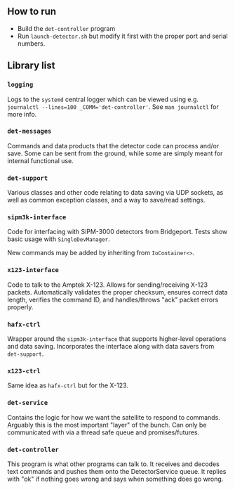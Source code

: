 ## How to run
- Build the `det-controller` program
- Run `launch-detector.sh` but modify it first with the proper port and serial numbers.

## Library list
### `logging`
Logs to the `systemd` central logger which can be
    viewed using e.g.
    `journalctl --lines=100 _COMM='det-controller'`.
See `man journalctl` for more info.

### `det-messages`
Commands and data products that the detector code can
    process and/or save.
Some can be sent from the ground,
    while some are simply meant for internal functional use.

### `det-support`
Various classes and other code relating to data saving via
    UDP sockets,
    as well as common exception classes,
    and a way to save/read settings.

### `sipm3k-interface`
Code for interfacing with SiPM-3000 detectors from Bridgeport.
Tests show basic usage with `SingleDevManager`.

New commands may be added by inheriting from `IoContainer<>`.

### `x123-interface`
Code to talk to the Amptek X-123.
Allows for sending/receiving X-123 packets.
Automatically validates the proper checksum,
    ensures correct data length,
    verifies the command ID,
    and handles/throws "ack" packet errors properly.

### `hafx-ctrl`
Wrapper around the `sipm3k-interface` that supports higher-level
    operations and data saving.
Incorporates the interface along with data savers from
    `det-support`.

### `x123-ctrl`
Same idea as `hafx-ctrl` but for the X-123.

### `det-service`
Contains the logic for how we want the satellite to respond to commands.
Arguably this is the most important "layer" of the bunch.
Can only be communicated with via a thread safe queue and promises/futures.

### `det-controller`
This program is what other programs can talk to.
It receives and decodes text commands and pushes them onto the DetectorService queue.
It replies with "ok" if nothing goes wrong and says when something does go wrong.
